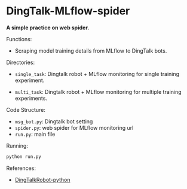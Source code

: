 # DingTalk-MLflow-spider

**A simple practice on web spider.**

Functions:

* Scraping model training details from MLflow to DingTalk bots.

Directories:

* `single_task`: Dingtalk robot + MLflow monitoring for single training experiment.

* `multi_task`: Dingtalk robot + MLflow monitoring for multiple training experiments.

Code Structure:

* `msg_bot.py`: Dingtalk bot setting
* `spider.py`: web spider for MLflow monitoring url
* `run.py`: main file

Running:

```bash
python run.py
```

References:

* [DingTalkRobot-python](https://github.com/magician000/DingTalkRobot-python)
